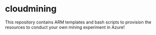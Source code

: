 # cloudmining

This repository contains ARM templates and bash scripts to provision the resources to conduct your own mining experiment in Azure!
